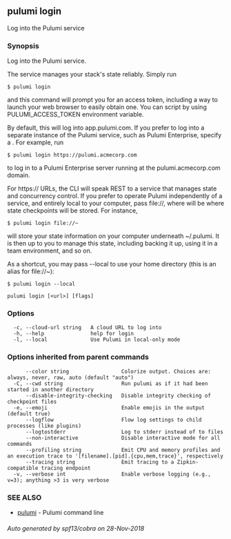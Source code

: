 ## pulumi login

Log into the Pulumi service

### Synopsis


Log into the Pulumi service.

The service manages your stack's state reliably. Simply run

    $ pulumi login

and this command will prompt you for an access token, including a way to launch your web browser to
easily obtain one. You can script by using PULUMI_ACCESS_TOKEN environment variable.

By default, this will log into app.pulumi.com. If you prefer to log into a separate instance
of the Pulumi service, such as Pulumi Enterprise, specify a <url>. For example, run

    $ pulumi login https://pulumi.acmecorp.com

to log in to a Pulumi Enterprise server running at the pulumi.acmecorp.com domain.

For https:// URLs, the CLI will speak REST to a service that manages state and concurrency control.
If you prefer to operate Pulumi independently of a service, and entirely local to your computer,
pass file://<path>, where <path> will be where state checkpoints will be stored. For instance,

    $ pulumi login file://~

will store your state information on your computer underneath ~/.pulumi. It is then up to you to
manage this state, including backing it up, using it in a team environment, and so on.

As a shortcut, you may pass --local to use your home directory (this is an alias for file://~):

    $ pulumi login --local


```
pulumi login [<url>] [flags]
```

### Options

```
  -c, --cloud-url string   A cloud URL to log into
  -h, --help               help for login
  -l, --local              Use Pulumi in local-only mode
```

### Options inherited from parent commands

```
      --color string                 Colorize output. Choices are: always, never, raw, auto (default "auto")
  -C, --cwd string                   Run pulumi as if it had been started in another directory
      --disable-integrity-checking   Disable integrity checking of checkpoint files
  -e, --emoji                        Enable emojis in the output (default true)
      --logflow                      Flow log settings to child processes (like plugins)
      --logtostderr                  Log to stderr instead of to files
      --non-interactive              Disable interactive mode for all commands
      --profiling string             Emit CPU and memory profiles and an execution trace to '[filename].[pid].{cpu,mem,trace}', respectively
      --tracing string               Emit tracing to a Zipkin-compatible tracing endpoint
  -v, --verbose int                  Enable verbose logging (e.g., v=3); anything >3 is very verbose
```

### SEE ALSO
* [pulumi](pulumi.md)	 - Pulumi command line

###### Auto generated by spf13/cobra on 28-Nov-2018
